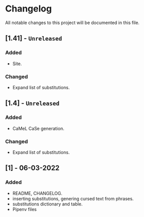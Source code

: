 # Changelog
All notable changes to this project will be documented in this file.

## [1.41] - ```Unreleased```
### Added
- Site.

### Changed
- Expand list of substitutions.

## [1.4] - ```Unreleased```
### Added
- CaMeL CaSe generation.

### Changed
- Expand list of substitutions.

## [1] - 06-03-2022
### Added
- README, CHANGELOG.
- inserting substitutions, genering cursed text from phrases.
- substitutions dictionary and table.
- Pipenv files
